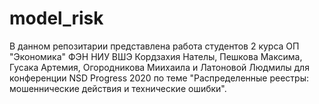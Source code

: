 # model_risk
В данном репозитарии представлена работа студентов 2 курса ОП "Экономика" ФЭН НИУ ВШЭ Кордзахия Нателы, Пешкова Максима, Гусака Артемия, Огородникова Миихаила и Латоновой Людмилы для конференции NSD Progress 2020 по теме "Распределенные реестры: мошеннические действия и технические ошибки".
